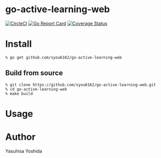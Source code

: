 # go-active-learning-web
[![CircleCI](https://circleci.com/gh/syou6162/go-active-learning-web.svg?style=shield)](https://circleci.com/gh/syou6162/go-active-learning-web)
[![Go Report Card](https://goreportcard.com/badge/github.com/syou6162/go-active-learning-web)](https://goreportcard.com/report/github.com/syou6162/go-active-learning-web)
[![Coverage Status](https://coveralls.io/repos/github/syou6162/go-active-learning-web/badge.svg?branch=master)](https://coveralls.io/github/syou6162/go-active-learning-web?branch=master)

# Install

```console
% go get github.com/syou6162/go-active-learning-web
```

## Build from source

```console
% git clone https://github.com/syou6162/go-active-learning-web.git
% cd go-active-learning-web
% make build
```

# Usage

# Author
Yasuhisa Yoshida
